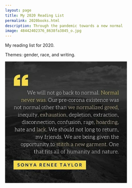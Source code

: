 ```yaml
--- 
layout: page
title: My 2020 Reading List
permalink: 2020books.html
description: Through the pandemic towards a new normal
image: 48442402376_8638fa3845_o.jpg
---
```


My reading list for 2020.  

Themes: gender, race, and writing.  



<img src="../assets/images/sonyareneetaylor.jpg" width="400">

